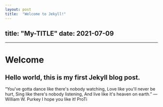 ```yaml
---
layout: post
title:  "Welcome to Jekyll!"
---
```

title: "My-TITLE"
date: 2021-07-09
---
---

# Welcome

**Hello world**, this is my first Jekyll blog post.
--

“You've gotta dance like there's nobody watching,
Love like you'll never be hurt,
Sing like there's nobody listening,
And live like it's heaven on earth.”
― William W. Purkey
I hope you like it!
ProTi
